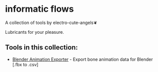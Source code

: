# informatic flows
A collection of tools by electro-cute-angels❦ 

Lubricants for your pleasure.

## Tools in this collection:
- [Blender Animation Exporter](./blender-bone-animation-exporter) - Export bone animation data for Blender [.fbx to .csv]
